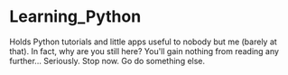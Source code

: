 # Learning_Python
Holds Python tutorials and little apps useful to nobody but me (barely at that).
In fact, why are you still here? You'll gain nothing from reading any further...
Seriously.
Stop now.
Go do something else.
